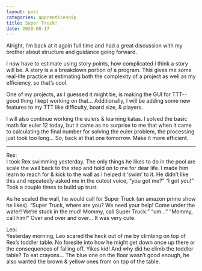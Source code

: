 ```yaml
---
layout: post 
categories: apprenticeship
title: Super Truck!  
date: 2020-08-17
---
```


Alright, I’m back at it again full time and had a great discussion with my brother about structure and guidance going forward.  

I now have to estimate using story points, how complicated i think a story will be.  A story is a a breakdown portion of a program.  This gives me some real-life practice at estimating both the complexity of a project as well as my efficiency, so that’s cool.

One of my projects, as I guessed it might be, is making the GUI for TTT--good thing I kept working on that…  Additionally, I will be adding some new features to my TTT like difficulty, board size, & players.  

I will also continue working the eulers & learning katas.  I solved the basic math for euler 12 today, but it came as no surprise to me that when it came to calculating the final number for solving the euler problem, the processing just took too long…  So, back at that one tomorrow.  Make it more efficient.

***
Rex:  
I took Rex swimming yesterday.  The only things he likes to do in the pool are scale the wall back to the step and hold on to me for dear life.  I made him learn to reach for & kick to the wall as I helped it ‘swim’ to it.  He didn’t like this and repeatedly asked me in the cutest voice, “you got me?”  “I got you!”  Took a couple times to build up trust.  

As he scaled the wall, he would call for Super Truck (an amazon prime show he likes).  “Super Truck, where are you?  We need your help!  Come under the water!  We’re stuck in the mud!  Mommy, call Super Truck.”  “um…”  “Mommy, call him!”  Over and over and over…  It was very cute.  

Leo:  
Yesterday morning, Leo scared the heck out of me by climbing on top of Rex’s toddler table.  No foresite into how he might get down once up there or the consequences of falling off.  Yikes kid!  And why did he climb the toddler table?  To eat crayons…  The blue one on the floor wasn’t good enough, he also wanted the brown & yellow ones from on top of the table.
